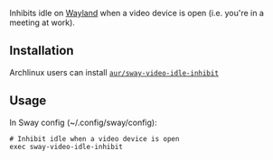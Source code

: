 Inhibits idle on [Wayland](https://en.wikipedia.org/wiki/Wayland_(display_server_protocol)) when a video device is open (i.e. you're in a meeting at work).

## Installation

Archlinux users can install [`aur/sway-video-idle-inhibit`](https://aur.archlinux.org/packages/sway-video-idle-inhibit)

## Usage

In Sway config (~/.config/sway/config):

```
# Inhibit idle when a video device is open
exec sway-video-idle-inhibit
```
